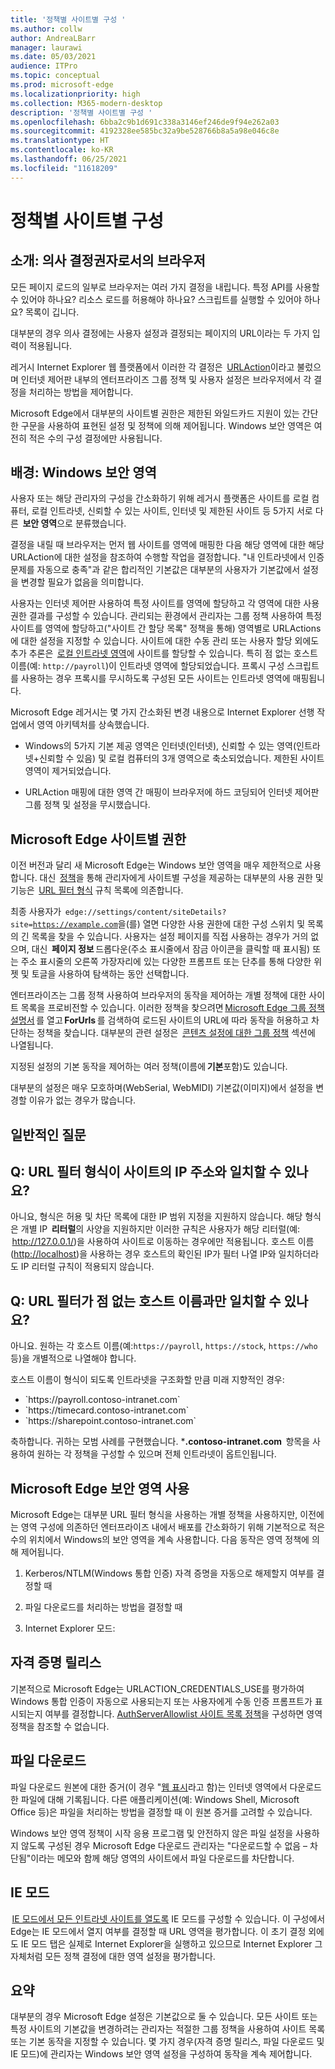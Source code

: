 ```yaml
---
title: '정책별 사이트별 구성 '
ms.author: collw
author: AndreaLBarr
manager: laurawi
ms.date: 05/03/2021
audience: ITPro
ms.topic: conceptual
ms.prod: microsoft-edge
ms.localizationpriority: high
ms.collection: M365-modern-desktop
description: '정책별 사이트별 구성 '
ms.openlocfilehash: 6bba2c9b1d691c338a3146ef246de9f94e262a03
ms.sourcegitcommit: 4192328ee585bc32a9be528766b8a5a98e046c8e
ms.translationtype: HT
ms.contentlocale: ko-KR
ms.lasthandoff: 06/25/2021
ms.locfileid: "11618209"
---
```

# <a name="persite-configuration-by-policy"></a>정책별 사이트별 구성

## <a name="introduction-browsers-as-decision-makers"></a>소개: 의사 결정권자로서의 브라우저

모든 페이지 로드의 일부로 브라우저는 여러 가지 결정을 내립니다. 특정 API를 사용할 수 있어야 하나요? 리소스 로드를 허용해야 하나요? 스크립트를 실행할 수 있어야 하나요? 목록이 깁니다.

대부분의 경우 의사 결정에는 사용자 설정과 결정되는 페이지의 URL이라는 두 가지 입력이 적용됩니다.

레거시 Internet Explorer 웹 플랫폼에서 이러한 각 결정은  [URLAction](/previous-versions/windows/internet-explorer/ie-developer/platform-apis/ms537178%28v%3dvs.85%29)이라고 불렀으며 인터넷 제어판 내부의 엔터프라이즈 그룹 정책 및 사용자 설정은 브라우저에서 각 결정을 처리하는 방법을 제어합니다.  

Microsoft Edge에서 대부분의 사이트별 권한은 제한된 와일드카드 지원이 있는 간단한 구문을 사용하여 표현된 설정 및 정책에 의해 제어됩니다. Windows 보안 영역은 여전히 적은 수의 구성 결정에만 사용됩니다.

## <a name="background-windows-security-zones"></a>배경: Windows 보안 영역

사용자 또는 해당 관리자의 구성을 간소화하기 위해 레거시 플랫폼은 사이트를 로컬 컴퓨터, 로컬 인트라넷, 신뢰할 수 있는 사이트, 인터넷 및 제한된 사이트 등 5가지 서로 다른  **보안 영역**으로 분류했습니다.

결정을 내릴 때 브라우저는 먼저 웹 사이트를 영역에 매핑한 다음 해당 영역에 대한 해당 URLAction에 대한 설정을 참조하여 수행할 작업을 결정합니다. "내 인트라넷에서 인증 문제를 자동으로 충족"과 같은 합리적인 기본값은 대부분의 사용자가 기본값에서 설정을 변경할 필요가 없음을 의미합니다.

사용자는 인터넷 제어판 사용하여 특정 사이트를 영역에 할당하고 각 영역에 대한 사용 권한 결과를 구성할 수 있습니다. 관리되는 환경에서 관리자는 그룹 정책 사용하여 특정 사이트를 영역에 할당하고("사이트 간 할당 목록" 정책을 통해) 영역별로 URLActions에 대한 설정을 지정할 수 있습니다. 사이트에 대한 수동 관리 또는 사용자 할당 외에도 추가 추론은  [로컬 인트라넷 영역](/archive/blogs/ieinternals/the-intranet-zone)에 사이트를 할당할 수 있습니다. 특히 점 없는 호스트 이름(예: `http://payroll`)이 인트라넷 영역에 할당되었습니다. 프록시 구성 스크립트를 사용하는 경우 프록시를 무시하도록 구성된 모든 사이트는 인트라넷 영역에 매핑됩니다.

Microsoft Edge 레거시는 몇 가지 간소화된 변경 내용으로 Internet Explorer 선행 작업에서 영역 아키텍처를 상속했습니다.

- Windows의 5가지 기본 제공 영역은 인터넷(인터넷), 신뢰할 수 있는 영역(인트라넷+신뢰할 수 있음) 및 로컬 컴퓨터의 3개 영역으로 축소되었습니다. 제한된 사이트 영역이 제거되었습니다.

- URLAction 매핑에 대한 영역 간 매핑이 브라우저에 하드 코딩되어 인터넷 제어판 그룹 정책 및 설정을 무시했습니다.

## <a name="per-site-permissions-in-the-microsoft-edge"></a>Microsoft Edge 사이트별 권한

이전 버전과 달리 새 Microsoft Edge는 Windows 보안 영역을 매우 제한적으로 사용합니다. 대신  [정책](/deployedge/microsoft-edge-policies)을 통해 관리자에게 사이트별 구성을 제공하는 대부분의 사용 권한 및 기능은  [URL 필터 형식](/DeployEdge/edge-learnmmore-url-list-filter%20format) 규칙 목록에 의존합니다.

최종 사용자가  <code>edge://settings/content/siteDetails?site=https://example.com</code>을(를) 열면 다양한 사용 권한에 대한 구성 스위치 및 목록의 긴 목록을 찾을 수 있습니다. 사용자는 설정 페이지를 직접 사용하는 경우가 거의 없으며, 대신  **페이지 정보** 드롭다운(주소 표시줄에서 잠금 아이콘을 클릭할 때 표시됨) 또는 주소 표시줄의 오른쪽 가장자리에 있는 다양한 프롬프트 또는 단추를 통해 다양한 위젯 및 토글을 사용하여 탐색하는 동안 선택합니다.

엔터프라이즈는 그룹 정책 사용하여 브라우저의 동작을 제어하는 개별 정책에 대한 사이트 목록을 프로비전할 수 있습니다. 이러한 정책을 찾으려면 [Microsoft Edge 그룹 정책 설명서](/deployedge/microsoft-edge-policies) 를 열고 **ForUrls** 를 검색하여 로드된 사이트의 URL에 따라 동작을 허용하고 차단하는 정책을 찾습니다. 대부분의 관련 설정은  [콘텐츠 설정에 대한 그룹 정책](/deployedge/microsoft-edge-policies#content-settings) 섹션에 나열됩니다.

지정된 설정의 기본 동작을 제어하는 여러 정책(이름에 **기본**포함)도 있습니다.

대부분의 설정은 매우 모호하며(WebSerial, WebMIDI) 기본값(이미지)에서 설정을 변경할 이유가 없는 경우가 많습니다.

## <a name="common-questions"></a>일반적인 질문

## <a name="q-can-the-url-filter-format-match-on-a-sites-ip-address"></a>Q: URL 필터 형식이 사이트의 IP 주소와 일치할 수 있나요?

아니요, 형식은 허용 및 차단 목록에 대한 IP 범위 지정을 지원하지 않습니다. 해당 형식은 개별 IP  **리터럴**의 사양을 지원하지만 이러한 규칙은 사용자가 해당 리터럴(예:  <http://127.0.0.1/>)을 사용하여 사이트로 이동하는 경우에만 적용됩니다. 호스트 이름(<http://localhost>)을 사용하는 경우 호스트의 확인된 IP가 필터 나열 IP와 일치하더라도 IP 리터럴 규칙이 적용되지 않습니다.

## <a name="q-can-url-filters-matchjustdotless-host-names"></a>Q: URL 필터가 점 없는 호스트 이름과만 일치할 수 있나요?

아니요. 원하는 각 호스트 이름(예:`https://payroll`, `https://stock`, `https://who` 등)을 개별적으로 나열해야 합니다.

호스트 이름이 형식이 되도록 인트라넷을 구조화할 만큼 미래 지향적인 경우:

- <div style="display: inline">`https://payroll.contoso-intranet.com`</div>

- <div style="display: inline">`https://timecard.contoso-intranet.com`</div>

- <div style="display: inline">`https://sharepoint.contoso-intranet.com`</div>

축하합니다. 귀하는 모범 사례를 구현했습니다. ***.contoso-intranet.com**  항목을 사용하여 원하는 각 정책을 구성할 수 있으며 전체 인트라넷이 옵트인됩니다.

## <a name="use-of-security-zones-inthe-microsoft-edge"></a>Microsoft Edge 보안 영역 사용

Microsoft Edge는 대부분 URL 필터 형식을 사용하는 개별 정책을 사용하지만, 이전에는 영역 구성에 의존하던 엔터프라이즈 내에서 배포를 간소화하기 위해 기본적으로 적은 수의 위치에서 Windows의 보안 영역을 계속 사용합니다. 다음 동작은 영역 정책에 의해 제어됩니다.

1. Kerberos/NTLM(Windows 통합 인증) 자격 증명을 자동으로 해제할지 여부를 결정할 때

2. 파일 다운로드를 처리하는 방법을 결정할 때

3. Internet Explorer 모드:

## <a name="credential-release"></a>자격 증명 릴리스

기본적으로 Microsoft Edge는 URLACTION_CREDENTIALS_USE를 평가하여 Windows 통합 인증이 자동으로 사용되는지 또는 사용자에게 수동 인증 프롬프트가 표시되는지 여부를 결정합니다. [AuthServerAllowlist 사이트 목록 정책](/deployedge/microsoft-edge-policies#authserverallowlist)을 구성하면 영역 정책을 참조할 수 없습니다.

## <a name="file-downloads"></a>파일 다운로드

파일 다운로드 원본에 대한 증거(이 경우 "[웹 표시](https://textslashplain.com/2016/04/04/downloads-and-the-mark-of-the-web/)라고 함)는 인터넷 영역에서 다운로드한 파일에 대해 기록됩니다. 다른 애플리케이션(예: Windows Shell, Microsoft Office 등)은 파일을 처리하는 방법을 결정할 때 이 원본 증거를 고려할 수 있습니다.

Windows 보안 영역 정책이 시작 응용 프로그램 및 안전하지 않은 파일 설정을 사용하지 않도록 구성된 경우 Microsoft Edge 다운로드 관리자는 "다운로드할 수 없음 – 차단됨"이라는 메모와 함께 해당 영역의 사이트에서 파일 다운로드를 차단합니다.  

## <a name="ie-mode"></a>IE 모드

 [IE 모드에서 모든 인트라넷 사이트를 열도록](/deployedge/edge-ie-mode#configure-all-intranet-sites) IE 모드를 구성할 수 있습니다. 이 구성에서 Edge는 IE 모드에서 열지 여부를 결정할 때 URL 영역을 평가합니다. 이 초기 결정 외에도 IE 모드 탭은 실제로 Internet Explorer을 실행하고 있으므로 Internet Explorer 그 자체처럼 모든 정책 결정에 대한 영역 설정을 평가합니다.

## <a name="summary"></a>요약

대부분의 경우 Microsoft Edge 설정은 기본값으로 둘 수 있습니다. 모든 사이트 또는 특정 사이트의 기본값을 변경하려는 관리자는 적절한 그룹 정책을 사용하여 사이트 목록 또는 기본 동작을 지정할 수 있습니다. 몇 가지 경우(자격 증명 릴리스, 파일 다운로드 및 IE 모드)에 관리자는 Windows 보안 영역 설정을 구성하여 동작을 계속 제어합니다.
